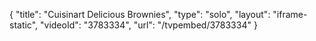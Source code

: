 {
    "title": "Cuisinart Delicious Brownies",
    "type": "solo",
    "layout": "iframe-static",
    "videoId": "3783334",
    "url": "\/tvpembed\/3783334"
}